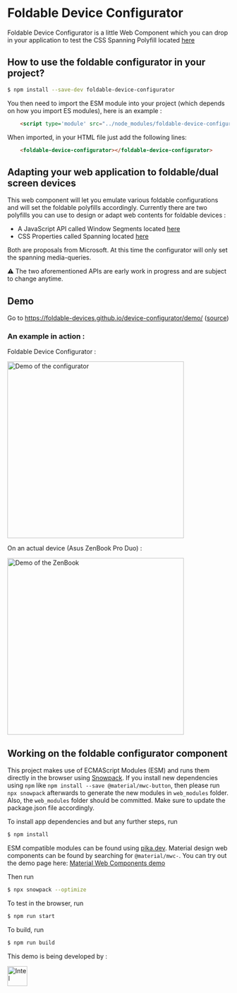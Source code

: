 # Foldable Device Configurator

Foldable Device Configurator is a little Web Component which you can drop in your application to test
the CSS Spanning Polyfill located [here](https://github.com/foldable-devices/spanning-css-polyfill)

## How to use  the foldable configurator in your project?

```bash
$ npm install --save-dev foldable-device-configurator
```

You then need to import the ESM module into your project (which depends on how you import ES modules), here is an example :

```html
    <script type='module' src="../node_modules/foldable-device-configurator/src/foldable-device-configurator.js"></script>
```

When imported, in your HTML file just add the following lines:
```html
    <foldable-device-configurator></foldable-device-configurator>
```

## Adapting your web application to foldable/dual screen devices

This web component will let you emulate various foldable configurations and will set the foldable polyfills accordingly. Currently there are two polyfills you can use to design or adapt web contents for foldable devices :
- A JavaScript API called Window Segments located [here](https://github.com/foldable-devices/windowsegments-polyfill)
- CSS Properties called Spanning located [here](https://github.com/foldable-devices/spanning-css-polyfill)

Both are proposals from Microsoft. At this time the configurator will only set the spanning media-queries.

:warning: The two aforementioned APIs are early work in progress and are subject to change anytime.

## Demo

Go to https://foldable-devices.github.io/device-configurator/demo/ ([source](https://foldable-devices.github.io/device-configurator/demo/))

### An example in action :

Foldable Device Configurator :

<img src="https://raw.githubusercontent.com/foldable-devices/device-configurator/master/images/foldable-device-configurator.gif" alt="Demo of the configurator" style="width:400px;"/>

On an actual device (Asus ZenBook Pro Duo) :

<img src="https://raw.githubusercontent.com/foldable-devices/device-configurator/master/images/zenbook.gif" alt="Demo of the ZenBook" style="width:400px;"/>

## Working on the foldable configurator component

This project makes use of ECMAScript Modules (ESM) and runs them directly in the browser using [Snowpack](snowpack.dev). If you install new dependencies using `npm` like `npm install --save @material/mwc-button`, then please run `npx snowpack` afterwards to generate the new modules in `web_modules` folder. Also, the `web_modules` folder should be committed. Make sure to update the package.json file accordingly.

To install app dependencies and but any further steps, run

```bash
$ npm install
```

ESM compatible modules can be found using [pika.dev](pika.de). Material design web components can be found by searching for `@material/mwc-`. You can try out the demo page here: [Material Web Components demo](https://mwc-demos.glitch.me/)

Then run

```bash
$ npx snowpack --optimize
```

To test in the browser, run

```bash
$ npm run start
```

To build, run

```bash
$ npm run build
```

This demo is being developed by :

<img src="https://upload.wikimedia.org/wikipedia/commons/thumb/c/c9/Intel-logo.svg/200px-Intel-logo.svg.png" alt="Intel" style="width:45px;"/>

